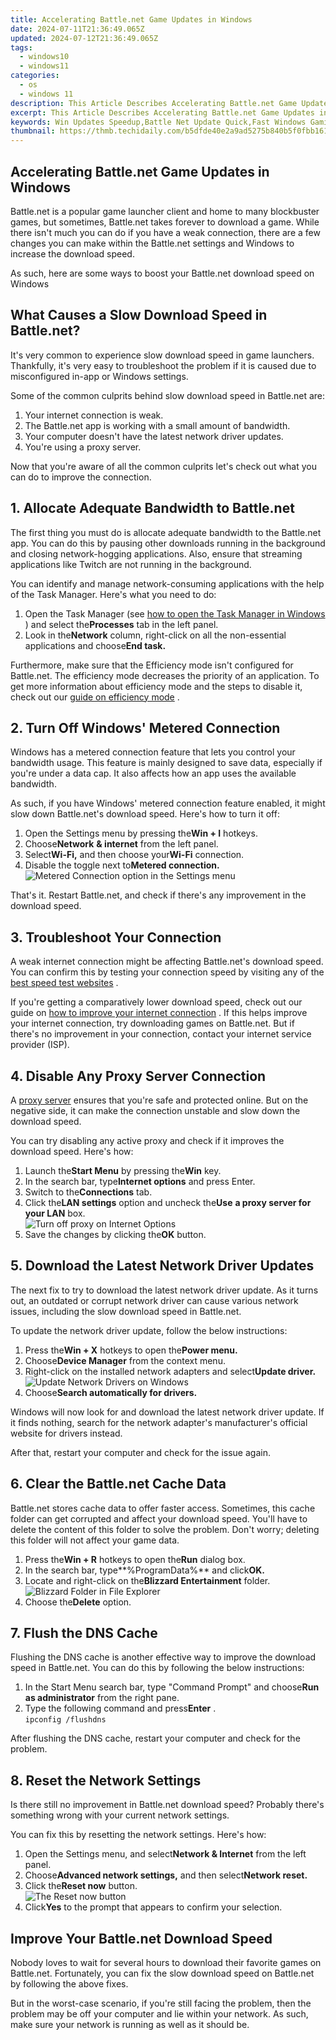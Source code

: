 ```yaml
---
title: Accelerating Battle.net Game Updates in Windows
date: 2024-07-11T21:36:49.065Z
updated: 2024-07-12T21:36:49.065Z
tags:
  - windows10
  - windows11
categories:
  - os
  - windows 11
description: This Article Describes Accelerating Battle.net Game Updates in Windows
excerpt: This Article Describes Accelerating Battle.net Game Updates in Windows
keywords: Win Updates Speedup,Battle Net Update Quick,Fast Windows Gaming,Accelerated Game Patches,Windows Game Release Haste,Rapid Netflix Titles,Expeditious Gaming Service,Rapid Game Updates,Speedy Gaming Service
thumbnail: https://thmb.techidaily.com/b5dfde40e2a9ad5275b840b5f0fbb161aac4de7d7745911720b5a34076945390.jpg
---
```


## Accelerating Battle.net Game Updates in Windows

 Battle.net is a popular game launcher client and home to many blockbuster games, but sometimes, Battle.net takes forever to download a game. While there isn't much you can do if you have a weak connection, there are a few changes you can make within the Battle.net settings and Windows to increase the download speed.

 As such, here are some ways to boost your Battle.net download speed on Windows

## What Causes a Slow Download Speed in Battle.net?

 It's very common to experience slow download speed in game launchers. Thankfully, it's very easy to troubleshoot the problem if it is caused due to misconfigured in-app or Windows settings.

 Some of the common culprits behind slow download speed in Battle.net are:

1. Your internet connection is weak.
2. The Battle.net app is working with a small amount of bandwidth.
3. Your computer doesn't have the latest network driver updates.
4. You're using a proxy server.

 Now that you're aware of all the common culprits let's check out what you can do to improve the connection.

## 1\. Allocate Adequate Bandwidth to Battle.net

 The first thing you must do is allocate adequate bandwidth to the Battle.net app. You can do this by pausing other downloads running in the background and closing network-hogging applications. Also, ensure that streaming applications like Twitch are not running in the background.

 You can identify and manage network-consuming applications with the help of the Task Manager. Here's what you need to do:

1. Open the Task Manager (see [how to open the Task Manager in Windows](https://www.makeuseof.com/ways-to-open-task-manager-windows-10/) ) and select the**Processes** tab in the left panel.
2. Look in the**Network** column, right-click on all the non-essential applications and choose**End task.**

 Furthermore, make sure that the Efficiency mode isn't configured for Battle.net. The efficiency mode decreases the priority of an application. To get more information about efficiency mode and the steps to disable it, check out our [guide on efficiency mode](https://www.makeuseof.com/windows-11-task-manager-efficiency-mode/#how-to-enable-or-disable-efficiency-mode) .

## 2\. Turn Off Windows' Metered Connection

 Windows has a metered connection feature that lets you control your bandwidth usage. This feature is mainly designed to save data, especially if you're under a data cap. It also affects how an app uses the available bandwidth.

 As such, if you have Windows' metered connection feature enabled, it might slow down Battle.net's download speed. Here's how to turn it off:

1. Open the Settings menu by pressing the**Win + I** hotkeys.
2. Choose**Network** **& internet** from the left panel.
3. Select**Wi-Fi,** and then choose your**Wi-Fi** connection.
4. Disable the toggle next to**Metered connection.**  
![Metered Connection option in the Settings menu](https://static1.makeuseofimages.com/wordpress/wp-content/uploads/2022/11/Metered-Connection.jpg)

 That's it. Restart Battle.net, and check if there's any improvement in the download speed.

## 3\. Troubleshoot Your Connection

 A weak internet connection might be affecting Battle.net's download speed. You can confirm this by testing your connection speed by visiting any of the [best speed test websites](https://www.makeuseof.com/best-free-websites-test-internet-speed/) .

 If you're getting a comparatively lower download speed, check out our guide on [how to improve your internet connection](https://www.makeuseof.com/how-to-improve-internet-speed/) . If this helps improve your internet connection, try downloading games on Battle.net. But if there's no improvement in your connection, contact your internet service provider (ISP).

## 4\. Disable Any Proxy Server Connection

 A [proxy server](https://www.makeuseof.com/tag/what-is-a-proxy-server/) ensures that you're safe and protected online. But on the negative side, it can make the connection unstable and slow down the download speed.

 You can try disabling any active proxy and check if it improves the download speed. Here's how:

1. Launch the**Start Menu** by pressing the**Win** key.
2. In the search bar, type**Internet options** and press Enter.
3. Switch to the**Connections** tab.
4. Click the**LAN settings** option and uncheck the**Use** **a proxy server for your LAN** box.  
![Turn off proxy on Internet Options](https://static1.makeuseofimages.com/wordpress/wp-content/uploads/2022/06/Turn-off-proxy.jpg)
5. Save the changes by clicking the**OK** button.

## 5\. Download the Latest Network Driver Updates

 The next fix to try to download the latest network driver update. As it turns out, an outdated or corrupt network driver can cause various network issues, including the slow download speed in Battle.net.

To update the network driver update, follow the below instructions:

1. Press the**Win + X** hotkeys to open the**Power menu.**
2. Choose**Device Manager** from the context menu.
3. Right-click on the installed network adapters and select**Update driver.**  
![Update Network Drivers on Windows](https://static1.makeuseofimages.com/wordpress/wp-content/uploads/2022/10/Update-Network-Drivers-on-Windows.jpg)
4. Choose**Search automatically for drivers.**

 Windows will now look for and download the latest network driver update. If it finds nothing, search for the network adapter's manufacturer's official website for drivers instead.

After that, restart your computer and check for the issue again.

## 6\. Clear the Battle.net Cache Data

 Battle.net stores cache data to offer faster access. Sometimes, this cache folder can get corrupted and affect your download speed. You'll have to delete the content of this folder to solve the problem. Don't worry; deleting this folder will not affect your game data.

1. Press the**Win + R** hotkeys to open the**Run** dialog box.
2. In the search bar, type**%ProgramData%** and click**OK.**
3. Locate and right-click on the**Blizzard Entertainment** folder.  
![Blizzard Folder in File Explorer](https://static1.makeuseofimages.com/wordpress/wp-content/uploads/2022/11/Blizzard-Folder.jpg)
4. Choose the**Delete** option.

## 7\. Flush the DNS Cache

 Flushing the DNS cache is another effective way to improve the download speed in Battle.net. You can do this by following the below instructions:

1. In the Start Menu search bar, type "Command Prompt" and choose**Run as administrator** from the right pane.
2. Type the following command and press**Enter** .  
`ipconfig /flushdns`

 After flushing the DNS cache, restart your computer and check for the problem.

## 8\. Reset the Network Settings

 Is there still no improvement in Battle.net download speed? Probably there's something wrong with your current network settings.

You can fix this by resetting the network settings. Here's how:

1. Open the Settings menu, and select**Network & Internet** from the left panel.
2. Choose**Advanced network settings,** and then select**Network reset.**
3. Click the**Reset now** button.  
![The Reset now button](https://static1.makeuseofimages.com/wordpress/wp-content/uploads/2022/08/the-network-reset-button.jpg)
4. Click**Yes** to the prompt that appears to confirm your selection.

## Improve Your Battle.net Download Speed

 Nobody loves to wait for several hours to download their favorite games on Battle.net. Fortunately, you can fix the slow download speed on Battle.net by following the above fixes.

 But in the worst-case scenario, if you're still facing the problem, then the problem may be off your computer and lie within your network. As such, make sure your network is running as well as it should be.

<ins class="adsbygoogle"
     style="display:block"
     data-ad-format="autorelaxed"
     data-ad-client="ca-pub-7571918770474297"
     data-ad-slot="1223367746"></ins>



<ins class="adsbygoogle"
     style="display:block"
     data-ad-client="ca-pub-7571918770474297"
     data-ad-slot="8358498916"
     data-ad-format="auto"
     data-full-width-responsive="true"></ins>




